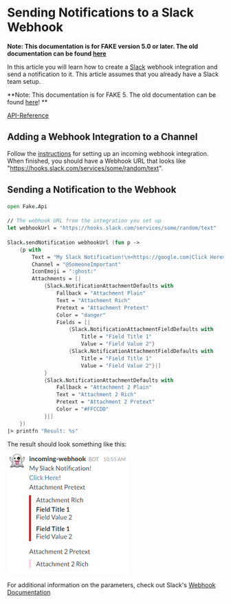 # Sending Notifications to a Slack Webhook

**Note:  This documentation is for FAKE version 5.0 or later. The old documentation can be found [here](legacy-slacknotification.html)**

In this article you will learn how to create a [Slack](https://slack.com) webhook integration and send a notification to it. This article assumes that you already have a Slack team setup.

**Note:  This documentation is for FAKE 5. The old documentation can be found [here](legacy-slacknotification.html)! **

[API-Reference](apidocs/fake-api-slack.html)

## Adding a Webhook Integration to a Channel

Follow the [instructions](https://my.slack.com/services/new/incoming-webhook/) for setting up an incoming webhook integration. When finished, you should have a Webhook URL that looks like "https://hooks.slack.com/services/some/random/text".

## Sending a Notification to the Webhook

```fsharp
open Fake.Api

// The webhook URL from the integration you set up
let webhookUrl = "https://hooks.slack.com/services/some/random/text"

Slack.sendNotification webhookUrl (fun p ->
    {p with
        Text = "My Slack Notification!\n<https://google.com|Click Here>!"
        Channel = "@SomeoneImportant"
        IconEmoji = ":ghost:"
        Attachments = [| 
            {Slack.NotificationAttachmentDefaults with
                Fallback = "Attachment Plain"
                Text = "Attachment Rich"
                Pretext = "Attachment Pretext"
                Color = "danger"
                Fields = [|
                    {Slack.NotificationAttachmentFieldDefaults with
                        Title = "Field Title 1"
                        Value = "Field Value 2"}
                    {Slack.NotificationAttachmentFieldDefaults with
                        Title = "Field Title 1"
                        Value = "Field Value 2"}|]
            }
            {Slack.NotificationAttachmentDefaults with
                Fallback = "Attachment 2 Plain"
                Text = "Attachment 2 Rich"
                Pretext = "Attachment 2 Pretext"
                Color = "#FFCCDD"
            }|]
    })
|> printfn "Result: %s"
```

The result should look something like this:

![alt text](pics/slacknotification/slacknotification.png "Slack Notification Result")

For additional information on the parameters, check out Slack's [Webhook Documentation](https://api.slack.com/incoming-webhooks)
